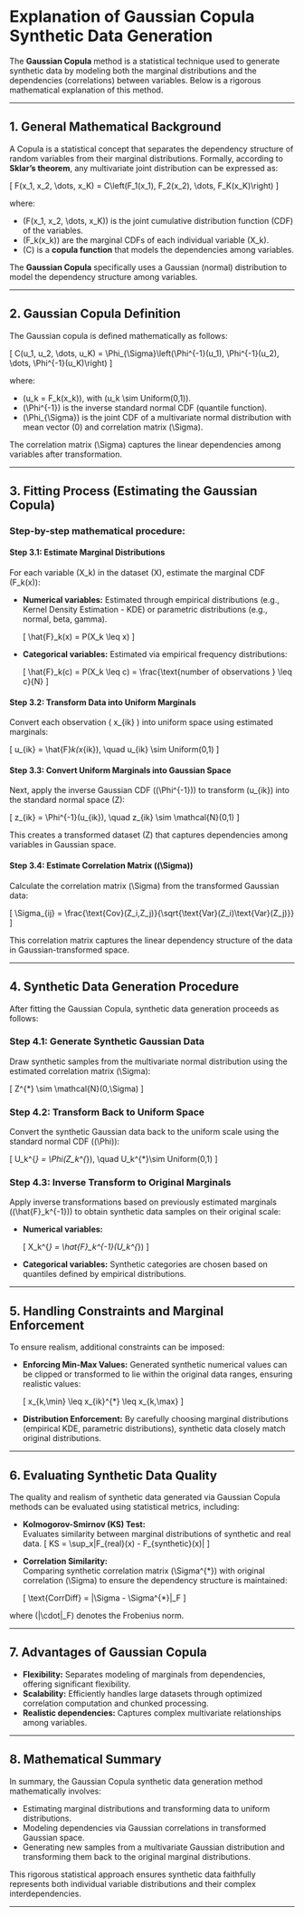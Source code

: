 # Explanation of Gaussian Copula Synthetic Data Generation

The **Gaussian Copula** method is a statistical technique used to generate synthetic data by modeling both the marginal distributions and the dependencies (correlations) between variables. Below is a rigorous mathematical explanation of this method.

---

## 1. General Mathematical Background

A Copula is a statistical concept that separates the dependency structure of random variables from their marginal distributions. Formally, according to **Sklar’s theorem**, any multivariate joint distribution can be expressed as:

\[
F(x_1, x_2, \dots, x_K) = C\left(F_1(x_1), F_2(x_2), \dots, F_K(x_K)\right)
\]

where:

- \(F(x_1, x_2, \dots, x_K)\) is the joint cumulative distribution function (CDF) of the variables.
- \(F_k(x_k)\) are the marginal CDFs of each individual variable \(X_k\).
- \(C\) is a **copula function** that models the dependencies among variables.

The **Gaussian Copula** specifically uses a Gaussian (normal) distribution to model the dependency structure among variables.

---

## 2. Gaussian Copula Definition

The Gaussian copula is defined mathematically as follows:

\[
C(u_1, u_2, \dots, u_K) = \Phi_{\Sigma}\left(\Phi^{-1}(u_1), \Phi^{-1}(u_2), \dots, \Phi^{-1}(u_K)\right)
\]

where:

- \(u_k = F_k(x_k)\), with \(u_k \sim Uniform(0,1)\).
- \(\Phi^{-1}\) is the inverse standard normal CDF (quantile function).
- \(\Phi_{\Sigma}\) is the joint CDF of a multivariate normal distribution with mean vector \(0\) and correlation matrix \(\Sigma\).

The correlation matrix \(\Sigma\) captures the linear dependencies among variables after transformation.

---

## 3. Fitting Process (Estimating the Gaussian Copula)

### Step-by-step mathematical procedure:

#### Step 3.1: Estimate Marginal Distributions
For each variable \(X_k\) in the dataset \(X\), estimate the marginal CDF \(F_k(x)\):

- **Numerical variables:** Estimated through empirical distributions (e.g., Kernel Density Estimation - KDE) or parametric distributions (e.g., normal, beta, gamma).
  
  \[
  \hat{F}_k(x) = P(X_k \leq x)
  \]

- **Categorical variables:** Estimated via empirical frequency distributions:

  \[
  \hat{F}_k(c) = P(X_k \leq c) = \frac{\text{number of observations } \leq c}{N}
  \]

#### Step 3.2: Transform Data into Uniform Marginals
Convert each observation \( x_{ik} \) into uniform space using estimated marginals:

\[
u_{ik} = \hat{F}_k(x_{ik}), \quad u_{ik} \sim Uniform(0,1)
\]

#### Step 3.3: Convert Uniform Marginals into Gaussian Space
Next, apply the inverse Gaussian CDF (\(\Phi^{-1}\)) to transform \(u_{ik}\) into the standard normal space \(Z\):

\[
z_{ik} = \Phi^{-1}(u_{ik}), \quad z_{ik} \sim \mathcal{N}(0,1)
\]

This creates a transformed dataset \(Z\) that captures dependencies among variables in Gaussian space.

#### Step 3.4: Estimate Correlation Matrix (\(\Sigma\))
Calculate the correlation matrix \(\Sigma\) from the transformed Gaussian data:

\[
\Sigma_{ij} = \frac{\text{Cov}(Z_i,Z_j)}{\sqrt{\text{Var}(Z_i)\text{Var}(Z_j)}}
\]

This correlation matrix captures the linear dependency structure of the data in Gaussian-transformed space.

---

## 4. Synthetic Data Generation Procedure

After fitting the Gaussian Copula, synthetic data generation proceeds as follows:

### Step 4.1: Generate Synthetic Gaussian Data
Draw synthetic samples from the multivariate normal distribution using the estimated correlation matrix \(\Sigma\):

\[
Z^{*} \sim \mathcal{N}(0,\Sigma)
\]

### Step 4.2: Transform Back to Uniform Space
Convert the synthetic Gaussian data back to the uniform scale using the standard normal CDF (\(\Phi\)):

\[
U_k^{*} = \Phi(Z_k^{*}), \quad U_k^{*}\sim Uniform(0,1)
\]

### Step 4.3: Inverse Transform to Original Marginals
Apply inverse transformations based on previously estimated marginals (\(\hat{F}_k^{-1}\)) to obtain synthetic data samples on their original scale:

- **Numerical variables:**
  
  \[
  X_k^{*} = \hat{F}_k^{-1}(U_k^{*})
  \]

- **Categorical variables:** Synthetic categories are chosen based on quantiles defined by empirical distributions.

---

## 5. Handling Constraints and Marginal Enforcement

To ensure realism, additional constraints can be imposed:

- **Enforcing Min-Max Values:** Generated synthetic numerical values can be clipped or transformed to lie within the original data ranges, ensuring realistic values:

  \[
  x_{k,\min} \leq x_{ik}^{*} \leq x_{k,\max}
  \]

- **Distribution Enforcement:** By carefully choosing marginal distributions (empirical KDE, parametric distributions), synthetic data closely match original distributions.

---

## 6. Evaluating Synthetic Data Quality

The quality and realism of synthetic data generated via Gaussian Copula methods can be evaluated using statistical metrics, including:

- **Kolmogorov-Smirnov (KS) Test:**  
  Evaluates similarity between marginal distributions of synthetic and real data.
  \[
  KS = \sup_x|F_{real}(x) - F_{synthetic}(x)|
  \]

- **Correlation Similarity:**  
  Comparing synthetic correlation matrix \(\Sigma^{*}\) with original correlation \(\Sigma\) to ensure the dependency structure is maintained:

  \[
  \text{CorrDiff} = \|\Sigma - \Sigma^{*}\|_F
  \]

where \(\|\cdot\|_F\) denotes the Frobenius norm.

---

## 7. Advantages of Gaussian Copula

- **Flexibility:** Separates modeling of marginals from dependencies, offering significant flexibility.
- **Scalability:** Efficiently handles large datasets through optimized correlation computation and chunked processing.
- **Realistic dependencies:** Captures complex multivariate relationships among variables.

---

## 8. Mathematical Summary

In summary, the Gaussian Copula synthetic data generation method mathematically involves:

- Estimating marginal distributions and transforming data to uniform distributions.
- Modeling dependencies via Gaussian correlations in transformed Gaussian space.
- Generating new samples from a multivariate Gaussian distribution and transforming them back to the original marginal distributions.

This rigorous statistical approach ensures synthetic data faithfully represents both individual variable distributions and their complex interdependencies.

---